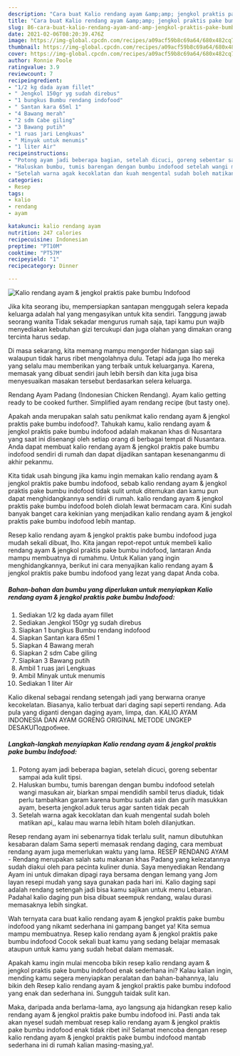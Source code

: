 ```yaml
---
description: "Cara buat Kalio rendang ayam &amp;amp; jengkol praktis pake bumbu Indofood yang lezat Untuk Jualan"
title: "Cara buat Kalio rendang ayam &amp;amp; jengkol praktis pake bumbu Indofood yang lezat Untuk Jualan"
slug: 86-cara-buat-kalio-rendang-ayam-and-amp-jengkol-praktis-pake-bumbu-indofood-yang-lezat-untuk-jualan
date: 2021-02-06T08:20:39.476Z
image: https://img-global.cpcdn.com/recipes/a09acf59b8c69a64/680x482cq70/kalio-rendang-ayam-jengkol-praktis-pake-bumbu-indofood-foto-resep-utama.jpg
thumbnail: https://img-global.cpcdn.com/recipes/a09acf59b8c69a64/680x482cq70/kalio-rendang-ayam-jengkol-praktis-pake-bumbu-indofood-foto-resep-utama.jpg
cover: https://img-global.cpcdn.com/recipes/a09acf59b8c69a64/680x482cq70/kalio-rendang-ayam-jengkol-praktis-pake-bumbu-indofood-foto-resep-utama.jpg
author: Ronnie Poole
ratingvalue: 3.9
reviewcount: 7
recipeingredient:
- "1/2 kg dada ayam fillet"
- " Jengkol 150gr yg sudah direbus"
- "1 bungkus Bumbu rendang indofood"
- " Santan kara 65ml 1"
- "4 Bawang merah"
- "2 sdm Cabe giling"
- "3 Bawang putih"
- "1 ruas jari Lengkuas"
- " Minyak untuk menumis"
- "1 liter Air"
recipeinstructions:
- "Potong ayam jadi beberapa bagian, setelah dicuci, goreng sebentar sampai ada kulit tipsi."
- "Haluskan bumbu, tumis barengan dengan bumbu indofood setelah wangi masukan air, biarkan smpai mendidih sambil terus diaduk, tidak perlu tambahkan garam karena bumbu sudah asin dan gurih masukkan ayam, beserta jengkol.aduk terus agar santen tidak pecah"
- "Setelah warna agak kecoklatan dan kuah mengental sudah boleh matikan api,, kalau mau warna lebih hitam boleh dilanjutkan."
categories:
- Resep
tags:
- kalio
- rendang
- ayam

katakunci: kalio rendang ayam 
nutrition: 247 calories
recipecuisine: Indonesian
preptime: "PT10M"
cooktime: "PT57M"
recipeyield: "1"
recipecategory: Dinner

---
```



![Kalio rendang ayam &amp; jengkol praktis pake bumbu Indofood](https://img-global.cpcdn.com/recipes/a09acf59b8c69a64/680x482cq70/kalio-rendang-ayam-jengkol-praktis-pake-bumbu-indofood-foto-resep-utama.jpg)

Jika kita seorang ibu, mempersiapkan santapan menggugah selera kepada keluarga adalah hal yang mengasyikan untuk kita sendiri. Tanggung jawab seorang  wanita Tidak sekadar mengurus rumah saja, tapi kamu pun wajib menyediakan kebutuhan gizi tercukupi dan juga olahan yang dimakan orang tercinta harus sedap.

Di masa  sekarang, kita memang mampu mengorder hidangan siap saji walaupun tidak harus ribet mengolahnya dulu. Tetapi ada juga lho mereka yang selalu mau memberikan yang terbaik untuk keluarganya. Karena, memasak yang dibuat sendiri jauh lebih bersih dan kita juga bisa menyesuaikan masakan tersebut berdasarkan selera keluarga. 

Rendang Ayam Padang (Indonesian Chicken Rendang). Ayam kalio getting ready to be cooked further. Simplified ayam rendang recipe (but tasty one).

Apakah anda merupakan salah satu penikmat kalio rendang ayam &amp; jengkol praktis pake bumbu indofood?. Tahukah kamu, kalio rendang ayam &amp; jengkol praktis pake bumbu indofood adalah makanan khas di Nusantara yang saat ini disenangi oleh setiap orang di berbagai tempat di Nusantara. Anda dapat membuat kalio rendang ayam &amp; jengkol praktis pake bumbu indofood sendiri di rumah dan dapat dijadikan santapan kesenanganmu di akhir pekanmu.

Kita tidak usah bingung jika kamu ingin memakan kalio rendang ayam &amp; jengkol praktis pake bumbu indofood, sebab kalio rendang ayam &amp; jengkol praktis pake bumbu indofood tidak sulit untuk ditemukan dan kamu pun dapat menghidangkannya sendiri di rumah. kalio rendang ayam &amp; jengkol praktis pake bumbu indofood boleh diolah lewat bermacam cara. Kini sudah banyak banget cara kekinian yang menjadikan kalio rendang ayam &amp; jengkol praktis pake bumbu indofood lebih mantap.

Resep kalio rendang ayam &amp; jengkol praktis pake bumbu indofood juga mudah sekali dibuat, lho. Kita jangan repot-repot untuk membeli kalio rendang ayam &amp; jengkol praktis pake bumbu indofood, lantaran Anda mampu membuatnya di rumahmu. Untuk Kalian yang ingin menghidangkannya, berikut ini cara menyajikan kalio rendang ayam &amp; jengkol praktis pake bumbu indofood yang lezat yang dapat Anda coba.

<!--inarticleads1-->

##### Bahan-bahan dan bumbu yang diperlukan untuk menyiapkan Kalio rendang ayam &amp; jengkol praktis pake bumbu Indofood:

1. Sediakan 1/2 kg dada ayam fillet
1. Sediakan  Jengkol 150gr yg sudah direbus
1. Siapkan 1 bungkus Bumbu rendang indofood
1. Siapkan  Santan kara 65ml 1
1. Siapkan 4 Bawang merah
1. Siapkan 2 sdm Cabe giling
1. Siapkan 3 Bawang putih
1. Ambil 1 ruas jari Lengkuas
1. Ambil  Minyak untuk menumis
1. Sediakan 1 liter Air


Kalio dikenal sebagai rendang setengah jadi yang berwarna oranye kecokelatan. Biasanya, kalio terbuat dari daging sapi seperti rendang. Ada pula yang diganti dengan daging ayam, limpa, dan. KALIO AYAM INDONESIA DAN AYAM GORENG ORIGINAL METODE UNGKEP DESAKUПодробнее. 

<!--inarticleads2-->

##### Langkah-langkah menyiapkan Kalio rendang ayam &amp; jengkol praktis pake bumbu Indofood:

1. Potong ayam jadi beberapa bagian, setelah dicuci, goreng sebentar sampai ada kulit tipsi.
1. Haluskan bumbu, tumis barengan dengan bumbu indofood setelah wangi masukan air, biarkan smpai mendidih sambil terus diaduk, tidak perlu tambahkan garam karena bumbu sudah asin dan gurih masukkan ayam, beserta jengkol.aduk terus agar santen tidak pecah
1. Setelah warna agak kecoklatan dan kuah mengental sudah boleh matikan api,, kalau mau warna lebih hitam boleh dilanjutkan.


Resep rendang ayam ini sebenarnya tidak terlalu sulit, namun dibutuhkan kesabaran dalam Sama seperti memasak rendang daging, cara membuat rendang ayam juga memerlukan waktu yang lama. RESEP RENDANG AYAM - Rendang merupakan salah satu makanan khas Padang yang kelezatannya sudah diakui oleh para pecinta kuliner dunia. Saya menyediakan Rendang Ayam ini untuk dimakan dipagi raya bersama dengan lemang yang Jom layan resepi mudah yang saya gunakan pada hari ini. Kalio daging sapi adalah rendang setengah jadi bisa kamu sajikan untuk menu Lebaran. Padahal kalio daging pun bisa dibuat seempuk rendang, walau durasi memasaknya lebih singkat. 

Wah ternyata cara buat kalio rendang ayam &amp; jengkol praktis pake bumbu indofood yang nikamt sederhana ini gampang banget ya! Kita semua mampu membuatnya. Resep kalio rendang ayam &amp; jengkol praktis pake bumbu indofood Cocok sekali buat kamu yang sedang belajar memasak ataupun untuk kamu yang sudah hebat dalam memasak.

Apakah kamu ingin mulai mencoba bikin resep kalio rendang ayam &amp; jengkol praktis pake bumbu indofood enak sederhana ini? Kalau kalian ingin, mending kamu segera menyiapkan peralatan dan bahan-bahannya, lalu bikin deh Resep kalio rendang ayam &amp; jengkol praktis pake bumbu indofood yang enak dan sederhana ini. Sungguh taidak sulit kan. 

Maka, daripada anda berlama-lama, ayo langsung aja hidangkan resep kalio rendang ayam &amp; jengkol praktis pake bumbu indofood ini. Pasti anda tak akan nyesel sudah membuat resep kalio rendang ayam &amp; jengkol praktis pake bumbu indofood enak tidak ribet ini! Selamat mencoba dengan resep kalio rendang ayam &amp; jengkol praktis pake bumbu indofood mantab sederhana ini di rumah kalian masing-masing,ya!.

